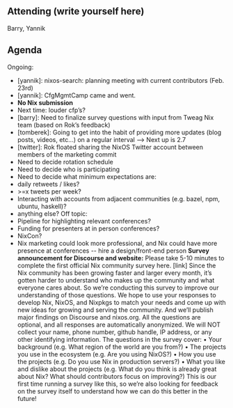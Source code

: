 ## Attending (write yourself here)
Barry, Yannik
## Agenda
Ongoing:
- \[yannik\]: nixos-search: planning meeting with current contributors (Feb. 23rd)
- \[yannik\]: CfgMgmtCamp came and went.
- **No Nix submission**
- Next time: louder cfp’s?
- \[barry\]: Need to finalize survey questions with input from Tweag Nix team (based on Rok’s feedback)
- \[tomberek\]: Going to get into the habit of providing more updates (blog posts, videos, etc...) on a regular interval \--\> Next up is 2.7
- \[twitter\]: Rok floated sharing the NixOS Twitter account between members of the marketing commit
- Need to decide rotation schedule
- Need to decide who is participating
- Need to decide what minimum expectations are:
- daily retweets / likes?
- \>=x tweets per week?
- Interacting with accounts from adjacent communities (e.g. bazel, npm, ubuntu, haskell)?
- anything else?
Off topic:
- Pipeline for highlighting relevant conferences?
- Funding for presenters at in person conferences?
- NixCon?
- Nix marketing could look more professional, and Nix could have more presence at conferences \-- hire a design/front-end person
**Survey announcement for Discourse and website:**
Please take 5-10 minutes to complete the first official Nix community survey here.  \[link\]
Since the Nix community has been growing faster and larger every month, it’s gotten harder to understand who makes up the community and what everyone cares about. So we’re conducting this survey to improve our understanding of those questions. We hope to use your responses to develop Nix, NixOS, and Nixpkgs to match your needs and come up with new ideas for growing and serving the community. And we’ll publish major findings on Discourse and nixos.org.
All the questions are optional, and all responses are automatically anonymized. We will NOT collect your name, phone number, github handle, IP address, or any other identifying information.
The questions in the survey cover:
•	Your background (e.g. What region of the world are you from?)
•	The projects you use in the ecosystem (e.g. Are you using NixOS?)
•	How you use the projects (e.g. Do you use Nix in production servers?)
•	What you like and dislike about the projects (e.g. What do you think is already great about Nix? What should contributors focus on improving?)
This is our first time running a survey like this, so we’re also looking for feedback on the survey itself to understand how we can do this better in the future\!
#
#